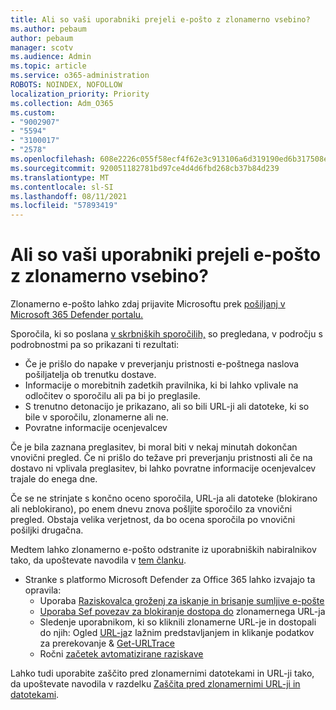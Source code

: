 ```yaml
---
title: Ali so vaši uporabniki prejeli e-pošto z zlonamerno vsebino?
ms.author: pebaum
author: pebaum
manager: scotv
ms.audience: Admin
ms.topic: article
ms.service: o365-administration
ROBOTS: NOINDEX, NOFOLLOW
localization_priority: Priority
ms.collection: Adm_O365
ms.custom:
- "9002907"
- "5594"
- "3100017"
- "2578"
ms.openlocfilehash: 608e2226c055f58ecf4f62e3c913106a6d319190ed6b317508e41514c12ba5d0
ms.sourcegitcommit: 920051182781bd97ce4d4d6fbd268cb37b84d239
ms.translationtype: MT
ms.contentlocale: sl-SI
ms.lasthandoff: 08/11/2021
ms.locfileid: "57893419"
---
```

# <a name="did-your-users-receive-malicious-email"></a>Ali so vaši uporabniki prejeli e-pošto z zlonamerno vsebino?

Zlonamerno e-pošto lahko zdaj prijavite Microsoftu prek [pošiljanj v Microsoft 365 Defender portalu.](https://sip.security.microsoft.com/reportsubmission?viewid=admin)

Sporočila, ki so poslana [v skrbniških sporočilih,](https://security.microsoft.com/reportsubmission?viewid=admin) so pregledana, v področju s podrobnostmi pa so prikazani ti rezultati:

- Če je prišlo do napake v preverjanju pristnosti e-poštnega naslova pošiljatelja ob trenutku dostave.
- Informacije o morebitnih zadetkih pravilnika, ki bi lahko vplivale na odločitev o sporočilu ali pa bi jo preglasile.
- S trenutno detonacijo je prikazano, ali so bili URL-ji ali datoteke, ki so bile v sporočilu, zlonamerne ali ne.
- Povratne informacije ocenjevalcev

Če je bila zaznana preglasitev, bi moral biti v nekaj minutah dokončan vnovični pregled. Če ni prišlo do težave pri preverjanju pristnosti ali če na dostavo ni vplivala preglasitev, bi lahko povratne informacije ocenjevalcev trajale do enega dne.

Če se ne strinjate s končno oceno sporočila, URL-ja ali datoteke (blokirano ali neblokirano), po enem dnevu znova pošljite sporočilo za vnovični pregled. Obstaja velika verjetnost, da bo ocena sporočila po vnovični pošiljki drugačna.

Medtem lahko zlonamerno e-pošto odstranite iz uporabniških nabiralnikov tako, da upoštevate navodila v [tem članku](https://docs.microsoft.com/microsoft-365/compliance/search-for-and-delete-messages-in-your-organization).

- Stranke s platformo Microsoft Defender za Office 365 lahko izvajajo ta opravila:
  - Uporaba [Raziskovalca groženj za iskanje in brisanje sumljive e-pošte](https://docs.microsoft.com/microsoft-365/security/office-365-security/investigate-malicious-email-that-was-delivered)
  - [Uporaba Sef povezav za blokiranje dostopa do](https://docs.microsoft.com/microsoft-365/security/office-365-security/safe-links) zlonamernega URL-ja
  - Sledenje uporabnikom, ki so kliknili zlonamerne URL-je in dostopali do njih: Ogled [URL-ja](https://docs.microsoft.com/microsoft-365/security/office-365-security/threat-explorer)z lažnim predstavljanjem in klikanje podatkov za prerekovanje  &  [Get-URLTrace](https://docs.microsoft.com/powershell/module/exchange/get-urltrace)
  - Ročni [začetek avtomatizirane raziskave](https://docs.microsoft.com/microsoft-365/security/office-365-security/automated-investigation-response-office)

Lahko tudi uporabite zaščito pred zlonamernimi datotekami in URL-ji tako, da upoštevate navodila v razdelku [Zaščita pred zlonamernimi URL-ji in datotekami](https://docs.microsoft.com/microsoft-365/security/office-365-security/protect-against-threats).
